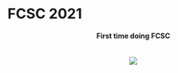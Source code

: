 # FCSC 2021
<p align="center">
  <b>First time doing FCSC</b><br>
  <br><br>
  <img src="https://cdn.discordapp.com/attachments/837006684558852156/837008911345123358/2020.08.25-12.27-boundingintocomics-5f445b03367e0.png">
</p>
